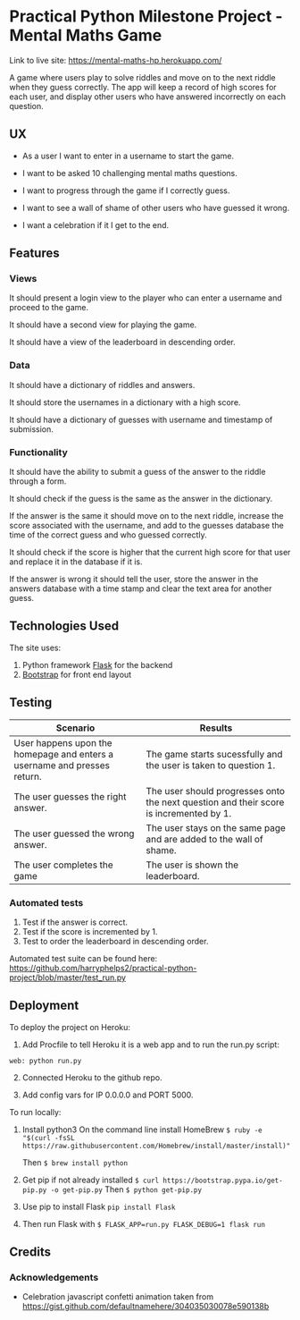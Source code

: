 # Practical Python Milestone Project - Mental Maths Game

Link to live site: https://mental-maths-hp.herokuapp.com/

A game where users play to solve riddles and move on to the next riddle when they guess correctly. The app will keep a record of high scores for each user, and display other users who have answered incorrectly on each question.

## UX
 
- As a user I want to enter in a username to start the game.

- I want to be asked 10 challenging mental maths questions.

- I want to progress through the game if I correctly guess.

- I want to see a wall of shame of other users who have guessed it wrong.

- I want a celebration if it I get to the end.

## Features

### Views

It should present a login view to the player who can enter a username and proceed to the game.

It should have a second view for playing the game.

It should have a view of the leaderboard in descending order.

### Data

It should have a dictionary of riddles and answers.

It should store the usernames in a dictionary with a high score.

It should have a dictionary of guesses with username and timestamp of submission.

### Functionality

It should have the ability to submit a guess of the answer to the riddle through a form.

It should check if the guess is the same as the answer in the dictionary.

If the answer is the same it should move on to the next riddle, increase the score associated with the username, and add to the guesses database the time of the correct guess and who guessed correctly. 

It should check if the score is higher that the current high score for that user and replace it in the database if it is. 

If the answer is wrong it should tell the user, store the answer in the answers database with a time stamp and clear the text area for another guess. 

## Technologies Used

The site uses:

1. Python framework [Flask](http://flask.pocoo.org/) for the backend
2. [Bootstrap](https://getbootstrap.com/) for front end layout

## Testing

| Scenario                                                                 | Results                                                                                |
|--------------------------------------------------------------------------|----------------------------------------------------------------------------------------|
| User happens upon the homepage and enters a username and presses return. | The game starts sucessfully and the user is taken to question 1.                       |
| The user guesses the right answer.                                       | The user should progresses onto the next question and their score is incremented by 1. |
| The user guessed the wrong answer.                                       | The user stays on the same page and are added to the wall of shame.                    |
| The user completes the game                                              | The user is shown the leaderboard.                                                     |

### Automated tests

1. Test if the answer is correct.
2. Test if the score is incremented by 1.
3. Test to order the leaderboard in descending order.

Automated test suite can be found here: https://github.com/harryphelps2/practical-python-project/blob/master/test_run.py

## Deployment

To deploy the project on Heroku:

1. Add Procfile to tell Heroku it is a web app and to run the run.py script:

```web: python run.py```

2. Connected Heroku to the github repo.

3. Add config vars for IP 0.0.0.0 and PORT 5000.


To run locally:

1. Install python3
   On the command line install HomeBrew
   ```$ ruby -e "$(curl -fsSL https://raw.githubusercontent.com/Homebrew/install/master/install)"```

   Then 
   ```$ brew install python```

2. Get pip if not already installed
```$ curl https://bootstrap.pypa.io/get-pip.py -o get-pip.py```
Then
```$ python get-pip.py```

3. Use pip to install Flask
   ```pip install Flask```

4. Then run Flask with 
```$ FLASK_APP=run.py FLASK_DEBUG=1 flask run```

## Credits

### Acknowledgements

- Celebration javascript confetti animation taken from https://gist.github.com/defaultnamehere/304035030078e590138b
